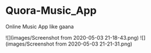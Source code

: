 # Quora-Music_App
Online Music App like gaana 



![](images/Screenshot from 2020-05-03 21-18-43.png)
![](images/Screenshot from 2020-05-03 21-21-31.png)
